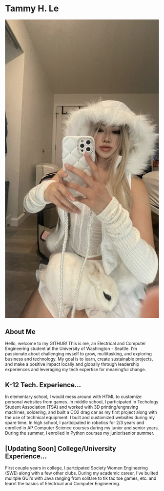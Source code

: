 # Tammy H. Le

![Tammy](tammy.jpg)

## About Me 

Hello, welcome to my GITHUB! This is me, an Electrical and Computer Engineering student at the University of Washington - Seattle. I'm passionate about challenging myself to grow, multitasking, and exploring business and technology. My goal is to learn, create sustainable projects, and make a positive impact locally and globally through leadership experiences and leveraging my tech expertise for meaningful change. 

##  K-12 Tech. Experience...
In elementary school, I would mess around with HTML to customize personal websites from games. In middle school, I participated in Techology Student Association (TSA) and worked with 3D printing/engraving machines, soldering, and built a CO2 drag car as my first project along with the use of technical equipment. I built and customized websites during my spare time. In high school, I participated in robotics for 2/3 years and enrolled in AP Computer Science courses during my junior and senior years. During the summer, I enrolled in Python courses my junior/senior summer.

##  [Updating Soon] College/University Experience...
First couple years in college, I partcipated Society Women Engineering (SWE) along with a few other clubs. During my academic career, I've builted mulitple GUI's with Java ranging from solitare to tik tac toe games, etc. and learnt the basics of Electrical and Computer Engineering. 

